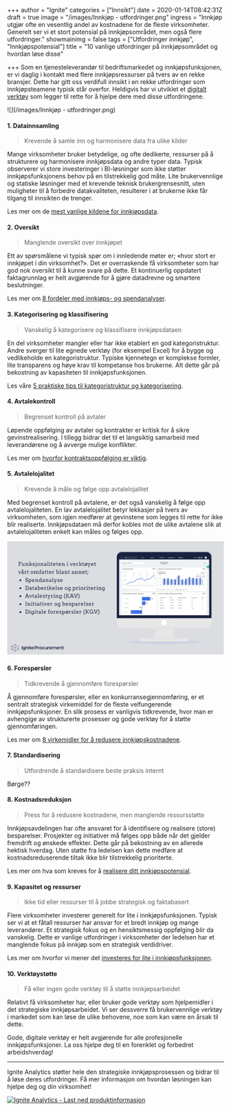 +++
author = "Ignite"
categories = ["Innsikt"]
date = 2020-01-14T08:42:31Z
draft = true
image = "/images/Innkjøp - utfordringer.png"
ingress = "Innkjøp utgjør ofte en vesentlig andel av kostnadene for de fleste virksomheter. Generelt ser vi et stort potensial på innkjøpsområdet, men også flere utfordringer."
showmainimg = false
tags = ["Utfordringer innkjøp", "Innkjøpspotensial"]
title = "10 vanlige utfordringer på innkjøpsområdet og hvordan løse disse"

+++
Som en tjenesteleverandør til bedriftsmarkedet og innkjøpsfunksjonen, er vi daglig i kontakt med flere innkjøpsressurser på tvers av en rekke bransjer. Dette har gitt oss verdifull innsikt i en rekke utfordringer som innkjøpsteamene typisk står overfor. Heldigvis har vi utviklet et [digitalt verktøy](https://www.ignite.no/ignite-analytics/ "Digital løsning for strategisk innkjøp") som legger til rette for å hjelpe dere med disse utfordringene.

![](/images/Innkjøp - utfordringer.png)

#### 1. Datainnsamling

> Krevende å samle inn og harmonisere data fra ulike kilder

Mange virksomheter bruker betydelige, og ofte dedikerte, ressurser på å strukturere og harmonisere innkjøpsdata og andre typer data. Typisk observerer vi store investeringer i BI-løsninger som ikke støtter innkjøpsfunksjonens behov på en tilstrekkelig god måte. Lite brukervennlige og statiske løsninger med et krevende teknisk brukergrensesnitt, uten muligheter til å forbedre datakvaliteten, resulterer i at brukerne ikke får tilgang til innsikten de trenger.

Les mer om de [mest vanlige kildene for innkjøpsdata](https://www.ignite.no/blogg/innsikt/bruk-dataen-din-til-%C3%A5-ta-bedre-beslutninger/ "Bruk dataen din til å ta gode, faktabaserte beslutninger").

#### 2. Oversikt

> Manglende oversikt over innkjøpet

Ett av spørsmålene vi typisk spør om i innledende møter er; «hvor stort er innkjøpet i din virksomhet?». Det er overraskende få virksomheter som har god nok oversikt til å kunne svare på dette. Et kontinuerlig oppdatert faktagrunnlag er helt avgjørende for å gjøre datadrevne og smartere beslutninger.

Les mer om [8 fordeler med innkjøps- og spendanalyser]().

#### 3. Kategorisering og klassifisering

> Vanskelig å kategorisere og klassifisere innkjøpsdataen

En del virksomheter mangler eller har ikke etablert en god kategoristruktur. Andre sverger til lite egnede verktøy (for eksempel Excel) for å bygge og vedlikeholde en kategoristruktur. Typiske kjennetegn er komplekse formler, lite transparens og høye krav til kompetanse hos brukerne. Alt dette går på bekostning av kapasiteten til innkjøpsfunksjonen.

Les våre [5 praktiske tips til kategoristruktur og kategorisering](https://www.ignite.no/blogg/innsikt/kategoristruktur-og-kategorisering-en-praktisk-tiln%C3%A6rming/ "Kategoristruktur og kategorisering - fem praktiske tips").

#### 4. Avtalekontroll

> Begrenset kontroll på avtaler

Løpende oppfølging av avtaler og kontrakter er kritisk for å sikre gevinstrealisering. I tillegg bidrar det til et langsiktig samarbeid med leverandørene og å avverge mulige konflikter.

Les mer om [hvorfor kontraktsoppfølging er viktig](https://www.ignite.no/blogg/innsikt/kontraktsoppf%C3%B8lging-er-kritisk-for-%C3%A5-realisere-gevinster/ "Kontraktsoppfølging er kritisk for å realisere gevinster").

#### 5. Avtalelojalitet

> Krevende å måle og følge opp avtalelojalitet

Med begrenset kontroll på avtalene, er det også vanskelig å følge opp avtalelojaliteten. En lav avtalelojalitet betyr lekkasjer på tvers av virksomheten, som igjen medfører at gevinstene som legges til rette for ikke blir realiserte. Innkjøpsdataen må derfor kobles mot de ulike avtalene slik at avtalelojaliteten enkelt kan måles og følges opp.

![](/images/Funksjonalitet.png)

#### 6. Forespørsler

> Tidkrevende å gjennomføre forespørsler

Å gjennomføre forespørsler, eller en konkurransegjennomføring, er et sentralt strategisk virkemiddel for de fleste velfungerende innkjøpsfunksjoner. En slik prosess er vanligvis tidkrevende, hvor man er avhengige av strukturerte prosesser og gode verktøy for å støtte gjennomføringen.

Les mer om [8 virkemidler for å redusere innkjøpskostnadene](https://www.ignite.no/blogg/innsikt/8-virkemidler-for-%C3%A5-redusere-innkj%C3%B8pskostnadene/ "8 virkemidler for å redusere innkjøpskostnadene").

#### 7. Standardisering

> Utfordrende å standardisere beste praksis internt

Børge??

#### 8. Kostnadsreduksjon

> Press for å redusere kostnadene, men manglende ressursstøtte

Innkjøpsavdelingen har ofte ansvaret for å identifisere og realisere (store) besparelser. Prosjekter og initiativer må følges opp både når det gjelder fremdrift og ønskede effekter. Dette går på bekostning av en allerede hektisk hverdag. Uten støtte fra ledelsen kan dette medføre at kostnadsreduserende tiltak ikke blir tilstrekkelig prioriterte.

Les mer om hva som kreves for å [realisere ditt innkjøpspotensial](https://www.ignite.no/blogg/innsikt/innkj%C3%B8p-et-uforl%C3%B8st-potensial-i-ditt-selskap/ "Innkjøp — et uforløst potensial i ditt selskap?").

#### 9. Kapasitet og ressurser

> Ikke tid eller ressurser til å jobbe strategisk og faktabasert

Flere virksomheter investerer generelt for lite i innkjøpsfunksjonen. Typisk ser vi at et fåtall ressurser har ansvar for et bredt innkjøp og mange leverandører. Et strategisk fokus og en hensiktsmessig oppfølging blir da vanskelig. Dette er vanlige utfordringer i virksomheter der ledelsen har et manglende fokus på innkjøp som en strategisk verdidriver.

Les mer om hvorfor vi mener det [investeres for lite i innkjøpsfunksjonen](https://www.ignite.no/blogg/innsikt/det-investeres-for-lite-i-innkj%C3%B8psfunksjonen/ "Det investeres for lite i innkjøpsfunksjonen").

#### 10. Verktøystøtte

> Få eller ingen gode verktøy til å støtte innkjøpsarbeidet

Relativt få virksomheter har, eller bruker gode verktøy som hjelpemidler i det strategiske innkjøpsarbeidet. Vi ser dessverre få brukervennlige verktøy i markedet som kan løse de ulike behovene, noe som kan være en årsak til dette.

Gode, digitale verktøy er helt avgjørende for alle profesjonelle innkjøpsfunksjoner. La oss hjelpe deg til en forenklet og forbedret arbeidshverdag!

***

Ignite Analytics støtter hele den strategiske innkjøpsprosessen og bidrar til å løse deres utfordringer. Få mer informasjon om hvordan løsningen kan hjelpe deg og din virksomhet!

[![](https://www.ignite.no/images/Last%20ned%20produktinfo%20-%201200%20x100.png "Ignite Analytics - Last ned produktinformasjon")](https://www.ignite.no/ignite-analytics/produktinformasjon/ "Ignite Analytics - Last ned produktinformasjon")